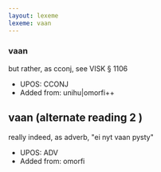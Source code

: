 ```yaml
---
layout: lexeme
lexeme: vaan
---
```


###  vaan

but rather, as cconj, see VISK § 1106
* UPOS:  CCONJ
* Added from:  unihu|omorfi++


## vaan (alternate reading 2 )

really indeed, as adverb, "ei nyt vaan pysty"
* UPOS:  ADV
* Added from:  omorfi

